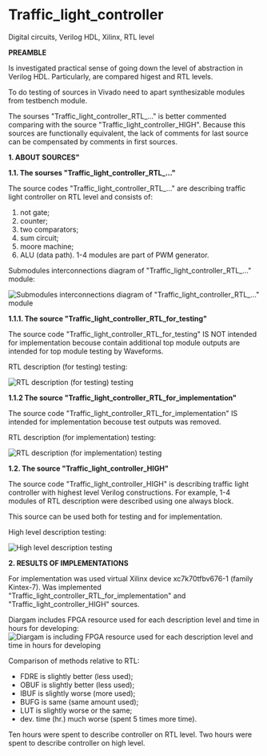 # Traffic_light_controller
Digital circuits, Verilog HDL, Xilinx, RTL level

**PREAMBLE** 

Is investigated practical sense of going down the level of abstraction in Verilog HDL. Particularly, are compared higest and RTL levels. 

To do testing of sources in Vivado need to apart synthesizable modules from testbench module.

The sourses "Traffic_light_controller_RTL_..." is better commented comparing with the source "Traffic_light_controller_HIGH". Because this sources are functionally equivalent, the lack of comments for last source can be compensated by comments in first sources.  

**1. ABOUT SOURCES"**

**1.1. The sourses "Traffic_light_controller_RTL_..."**

The source codes "Traffic_light_controller_RTL_..." are describing traffic light controller on RTL level and consists of:
1) not gate; 
2) counter;
3) two comparators;
4) sum circuit;
5) moore machine;
6) ALU (data path).
1-4 modules are part of PWM generator.
 
Submodules interconnections diagram of "Traffic_light_controller_RTL_..." module:

![Submodules interconnections diagram of "Traffic_light_controller_RTL_..." module](https://github.com/user-attachments/assets/be9ea7eb-935d-4b9f-b66e-452712a6958d)

**1.1.1. The source "Traffic_light_controller_RTL_for_testing"**

The source code "Traffic_light_controller_RTL_for_testing" IS NOT intended for implementation becouse contain additional top module outputs are intended for top module testing by Waveforms.

RTL description (for testing) testing:

![RTL description (for testing) testing](https://github.com/user-attachments/assets/9cb02b07-31c9-4fab-8aa9-f4082107d8c0)

**1.1.2 The source "Traffic_light_controller_RTL_for_implementation"**

The source code "Traffic_light_controller_RTL_for_implementation" IS intended for implementation becouse test outputs was removed.

RTL description (for implementation) testing:

![RTL description (for implementation) testing](https://github.com/user-attachments/assets/17a38aa5-199d-49e1-a8fa-f4d53cb2914a)


**1.2. The source "Traffic_light_controller_HIGH"**

The source code "Traffic_light_controller_HIGH" is describing traffic light controller with highest level Verilog constructions.
For example, 1-4 modules of RTL description were described using one always block.

This source can be used both for testing and for implementation.

High level description testing:

![High level description testing](https://github.com/user-attachments/assets/de25708e-30f1-4132-b3db-55a08c1cd255)

**2. RESULTS OF IMPLEMENTATIONS**

For implementation was used virtual Xilinx device xc7k70tfbv676-1 (family Kintex-7). Was implemented "Traffic_light_controller_RTL_for_implementation" and "Traffic_light_controller_HIGH" sources.  

Diargam includes FPGA resource used for each description level and time in hours for developing: 
![Diargam is including FPGA resource used for each description level and time in hours for developing](https://github.com/user-attachments/assets/05b016f0-a715-4085-852a-737e9d70f4fc)

Comparison of methods relative to RTL:
- FDRE is slightly better (less used);
- OBUF is slightly better (less used);
- IBUF is slightly worse (more used);
- BUFG is same (same amount used);
- LUT is slightly worse or the same;
- dev. time (hr.) much worse (spent 5 times more time).

Ten hours were spent to describe controller on RTL level. Two hours were spent to describe controller on high level. 




